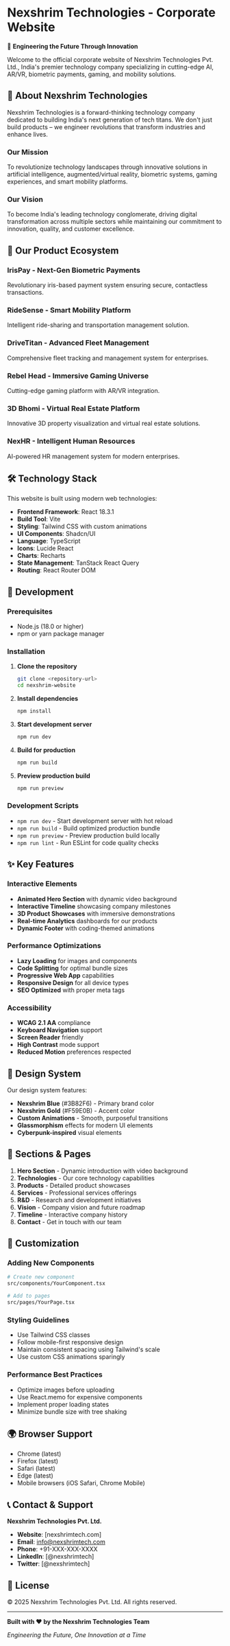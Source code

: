 
# Nexshrim Technologies - Corporate Website

🚀 **Engineering the Future Through Innovation**

Welcome to the official corporate website of Nexshrim Technologies Pvt. Ltd., India's premier technology company specializing in cutting-edge AI, AR/VR, biometric payments, gaming, and mobility solutions.

## 🏢 About Nexshrim Technologies

Nexshrim Technologies is a forward-thinking technology company dedicated to building India's next generation of tech titans. We don't just build products – we engineer revolutions that transform industries and enhance lives.

### Our Mission
To revolutionize technology landscapes through innovative solutions in artificial intelligence, augmented/virtual reality, biometric systems, gaming experiences, and smart mobility platforms.

### Our Vision
To become India's leading technology conglomerate, driving digital transformation across multiple sectors while maintaining our commitment to innovation, quality, and customer excellence.

## 🌟 Our Product Ecosystem

### **IrisPay** - Next-Gen Biometric Payments
Revolutionary iris-based payment system ensuring secure, contactless transactions.

### **RideSense** - Smart Mobility Platform
Intelligent ride-sharing and transportation management solution.

### **DriveTitan** - Advanced Fleet Management
Comprehensive fleet tracking and management system for enterprises.

### **Rebel Head** - Immersive Gaming Universe
Cutting-edge gaming platform with AR/VR integration.

### **3D Bhomi** - Virtual Real Estate Platform
Innovative 3D property visualization and virtual real estate solutions.

### **NexHR** - Intelligent Human Resources
AI-powered HR management system for modern enterprises.

## 🛠️ Technology Stack

This website is built using modern web technologies:

- **Frontend Framework**: React 18.3.1
- **Build Tool**: Vite
- **Styling**: Tailwind CSS with custom animations
- **UI Components**: Shadcn/UI
- **Language**: TypeScript
- **Icons**: Lucide React
- **Charts**: Recharts
- **State Management**: TanStack React Query
- **Routing**: React Router DOM

## 🚀 Development

### Prerequisites

- Node.js (18.0 or higher)
- npm or yarn package manager

### Installation

1. **Clone the repository**
   ```bash
   git clone <repository-url>
   cd nexshrim-website
   ```

2. **Install dependencies**
   ```bash
   npm install
   ```

3. **Start development server**
   ```bash
   npm run dev
   ```

4. **Build for production**
   ```bash
   npm run build
   ```

5. **Preview production build**
   ```bash
   npm run preview
   ```

### Development Scripts

- `npm run dev` - Start development server with hot reload
- `npm run build` - Build optimized production bundle
- `npm run preview` - Preview production build locally
- `npm run lint` - Run ESLint for code quality checks

## ✨ Key Features

### Interactive Elements
- **Animated Hero Section** with dynamic video background
- **Interactive Timeline** showcasing company milestones
- **3D Product Showcases** with immersive demonstrations
- **Real-time Analytics** dashboards for our products
- **Dynamic Footer** with coding-themed animations

### Performance Optimizations
- **Lazy Loading** for images and components
- **Code Splitting** for optimal bundle sizes
- **Progressive Web App** capabilities
- **Responsive Design** for all device types
- **SEO Optimized** with proper meta tags

### Accessibility
- **WCAG 2.1 AA** compliance
- **Keyboard Navigation** support
- **Screen Reader** friendly
- **High Contrast** mode support
- **Reduced Motion** preferences respected

## 🎨 Design System

Our design system features:
- **Nexshrim Blue** (#3B82F6) - Primary brand color
- **Nexshrim Gold** (#F59E0B) - Accent color
- **Custom Animations** - Smooth, purposeful transitions
- **Glassmorphism** effects for modern UI elements
- **Cyberpunk-inspired** visual elements

## 📱 Sections & Pages

1. **Hero Section** - Dynamic introduction with video background
2. **Technologies** - Our core technology capabilities
3. **Products** - Detailed product showcases
4. **Services** - Professional services offerings
5. **R&D** - Research and development initiatives
6. **Vision** - Company vision and future roadmap
7. **Timeline** - Interactive company history
8. **Contact** - Get in touch with our team

## 🔧 Customization

### Adding New Components
```bash
# Create new component
src/components/YourComponent.tsx

# Add to pages
src/pages/YourPage.tsx
```

### Styling Guidelines
- Use Tailwind CSS classes
- Follow mobile-first responsive design
- Maintain consistent spacing using Tailwind's scale
- Use custom CSS animations sparingly

### Performance Best Practices
- Optimize images before uploading
- Use React.memo for expensive components
- Implement proper loading states
- Minimize bundle size with tree shaking

## 🌍 Browser Support

- Chrome (latest)
- Firefox (latest)
- Safari (latest)
- Edge (latest)
- Mobile browsers (iOS Safari, Chrome Mobile)

## 📞 Contact & Support

**Nexshrim Technologies Pvt. Ltd.**
- **Website**: [nexshrimtech.com]
- **Email**: info@nexshrimtech.com
- **Phone**: +91-XXX-XXX-XXXX
- **LinkedIn**: [@nexshrimtech]
- **Twitter**: [@nexshrimtech]

## 📄 License

© 2025 Nexshrim Technologies Pvt. Ltd. All rights reserved.

---

**Built with ❤️ by the Nexshrim Technologies Team**

*Engineering the Future, One Innovation at a Time*
